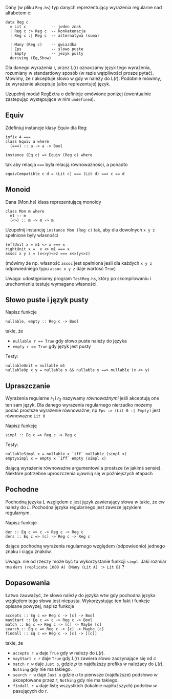 Dany (w pliku `Reg.hs`) typ danych reprezentujący wyrażenia regularne nad alfabetem c:

~~~~ {.haskell}
data Reg c
  = Lit c           -- jeden znak 
  | Reg c :> Reg c  -- konkatenacja
  | Reg c :| Reg c  -- alternatywa (suma)

  | Many (Reg c)    -- gwiazdka 
  | Eps             -- slowo puste
  | Empty           -- jezyk pusty
  deriving (Eq,Show)    
~~~~

Dla danego wyrażenia r, przez L(r) oznaczamy język tego wyrażenia,
rozumiany w standardowy sposób (w razie wątpliwości prosze
pytać). Mówimy, że r akceptuje słowo w gdy w należy do L(r).
Podobnie mówimy, że wyrażenie akceptuje (albo reprezentuje) język.

Uzupełnij moduł RegExtra o definicje omówione poniżej (ewentualnie zastepując występujące w nim `undefined`).

## Equiv

Zdefiniuj instancje klasy Equiv dla Reg:

~~~~
infix 4 ===
class Equiv a where
  (===) :: a -> a -> Bool

instance (Eq c) => Equiv (Reg c) where
~~~~

tak aby relacja `===` była relacją równowazności, a ponadto

~~~~~
equivCompatible c d = (Lit c) === (Lit d) ==> c == d
~~~~~

## Monoid

Dana (Mon.hs) klasa reprezentującą monoidy

~~~~ {.haskell}
class Mon m where
  m1 :: m
  (<>) :: m -> m -> m
~~~~

Uzupełnij instancję `instance Mon (Reg c)` tak, aby dla dowolnych `x y z` spełnione były własności

~~~~ {.haskell}
leftUnit x = m1 <> x === x
rightUnit x =  x <> m1 === x
assoc x y z = (x<>y)<>z === x<>(y<>z)
~~~~

(mówimy że np. własność `assoc` jest spełniona jesli dla każdych `x y z` odpowiedniego typu `assoc x y z` daje wartość `True`)

Uwaga: udostępniamy program `TestReg.hs`, który po skompilowaniu i uruchomieniu testuje wymagane własności.

## Słowo puste i język pusty

Napisz funkcje

~~~~ {.haskell}
nullable, empty :: Reg c -> Bool
~~~~

takie, że

* `nullable r == True` gdy słowo puste należy do języka
* `empty r == True` gdy język jest pusty

Testy:

~~~~ {.haskell}
nullableUnit = nullable m1
nullableOp x y = nullable x && nullable y ==> nullable (x <> y)
~~~~

## Upraszczanie

Wyrażenia regularne $r_1$ i $r_2$ nazywamy *równoważnymi* jeśli akceptują one ten sam język.
Dla danego wyrażenia regularnego nierzadko możemy podać prostsze wyrażenie 
równoważne, np  `Eps :> (Lit 0 :| Empty)` jest równoważne `Lit 0`

Napisz funkcję

~~~~ {.haskell}
simpl :: Eq c => Reg c -> Reg c
~~~~

Testy:

~~~~ {.haskell}
nullableSimpl x = nullable x `iff` nullable (simpl x)
emptySimpl x = empty x `iff` empty (simpl x)
~~~~ 

dającą wyrażenie równoważne argumentowi a prostsze (w jakimś sensie).
Niektóre potrzebne uproszczenia ujawnią się w późniejszych etapach

## Pochodne

Pochodną języka $L$ względem $c$ jest język zawierający słowa $w$ takie, że 
$cw$ należy do $L$. Pochodna języka regularnego jest zawsze językiem regularnym. 

Napisz funkcje

~~~~ {.haskell}
der :: Eq c => c -> Reg c -> Reg c
ders :: Eq c => [c] -> Reg c -> Reg c
~~~~

dające pochodną wyrażenia regularnego względem (odpowiednio) jednego
znaku i ciągu znaków.

Uwaga: nie od rzeczy może być tu wykorzystanie funkcji `simpl`. 
Jaki rozmiar ma `ders (replicate 1000 A) (Many (Lit A) :> Lit B)` ?

## Dopasowania

Łatwo zauważyć, że słowo należy do języka wtw gdy 
pochodna języka względem tego słowa jest niepusta. 
Wykorzystując ten fakt i funkcje opisane powyzej, napisz funkcje

~~~~ {.haskell}
accepts :: Eq c => Reg c -> [c] -> Bool
mayStart :: Eq c => c -> Reg c -> Bool
match :: Eq c => Reg c -> [c] -> Maybe [c]
search :: Eq c => Reg c -> [c] -> Maybe [c]
findall :: Eq c => Reg c -> [c] -> [[c]]
~~~~

takie, że

* `accepts r w` daje `True` gdy w należy do $L(r)$.
* `mayStart c r` daje `True` gdy $L(r)$ zawiera słowo zaczynające się od $c$
* `match r w` daje `Just p`, gdzie $p$ to najdłuższy prefiks $w$ należacy do $L(r)$, `Nothing` gdy nie ma takiego.
* `search r w` daje `Just u` gdzie $u$ to pierwsze (najdłuższe) podsłowo $w$ akceptowane przez $r$, `Nothing` gdy nie ma takiego.
* `findall r w` daje listę wszystkich (lokalnie najdłuższych) podsłów $w$ pasujących do $r$.